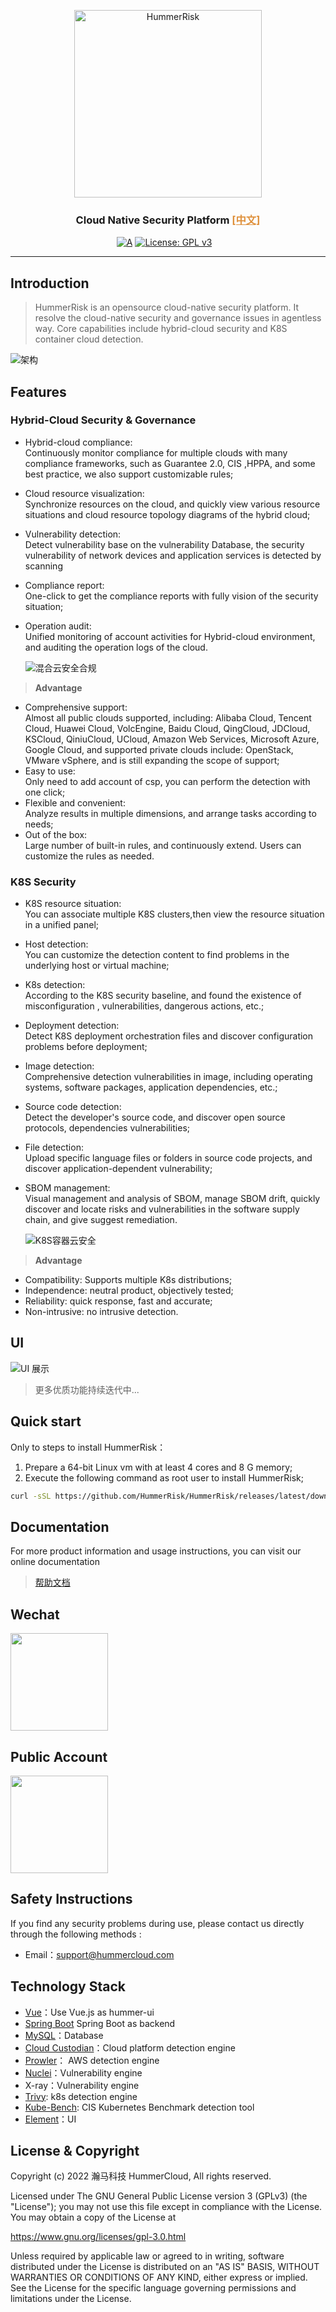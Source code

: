 <p align="center">
    <a href="https://docs.hummerrisk.com">
        <img src="./hummer-ui/src/assets/img/logo/logo-dark.png" alt="HummerRisk" width="300"/>
    </a>
</p>
<h3 align="center">
    Cloud Native Security Platform 
    <a href="https://github.com/hummerrisk/hummerrisk/blob/master/README.md" style="color: #df913c;">[中文]</a>
</h3>

<p align="center">
    <a href="https://www.codacy.com/gh/hummerrisk/hummerrisk/dashboardutm_source=github.com&amp;utm_medium=referral&amp;utm_content=hummerrisk/hummerrisk&amp;utm_campaign=Badge_Grade"><img src="https://app.codacy.com/project/badge/Grade/3331d2c045ae4d0ba1fd8fdd623186e7" alt="A"/></a>
    <a href="https://www.gnu.org/licenses/old-licenses/gpl-3.0"><img src="https://img.shields.io/github/license/hummerrisk/hummerrisk?color=%231890FF&style=flat-square" alt="License: GPL v3"></a>
    <a href="https://github.com/hummerrisk/hummerrisk/releases/latest"><img src="https://img.shields.io/github/v/release/hummerrisk/hummerrisk" alt=""></a>
    <a href="https://github.com/hummerrisk/hummerrisk"><img src="https://img.shields.io/github/stars/hummerrisk/hummerrisk?color=%231890FF&style=flat-square" alt=""></a>
    <a href="https://github.com/hummerrisk/hummerrisk/releases"><img src="https://img.shields.io/github/downloads/hummerrisk/hummerrisk/total" alt=""></a>
</p>
<hr/>

## Introduction

> HummerRisk is an opensource cloud-native security platform. It resolve the  cloud-native security and governance issues in agentless way. Core capabilities include hybrid-cloud security and K8S container cloud detection.


![架构](./hummer-ui/src/assets/img/readme/architecturev-en.png)

## Features

### **Hybrid-Cloud Security & Governance**

* Hybrid-cloud compliance:  
   Continuously monitor compliance for multiple clouds with many compliance frameworks, such as Guarantee 2.0, CIS ,HPPA, and some best practice, we also support customizable rules;
* Cloud resource visualization:  
  Synchronize resources on the cloud, and quickly view various resource situations and cloud resource topology diagrams of the hybrid cloud;
* Vulnerability detection:   
  Detect vulnerability base on the vulnerability Database, the security vulnerability of network devices and application services is detected by scanning
* Compliance report:  
  One-click to get the compliance reports with fully vision of the security situation;
* Operation audit:  
  Unified monitoring of account activities for Hybrid-cloud environment, and auditing the operation logs of the cloud.
  

  ![混合云安全合规](./hummer-ui/src/assets/img/readme/multicloud-en.png)

>**Advantage**

* Comprehensive support:   
Almost all public clouds supported, including: Alibaba Cloud, Tencent Cloud, Huawei Cloud, VolcEngine, Baidu Cloud, QingCloud, JDCloud, KSCloud, QiniuCloud, UCloud, Amazon Web Services, Microsoft Azure, Google Cloud, and supported private clouds include: OpenStack, VMware vSphere, and is still expanding the scope of support;
* Easy to use:   
Only need to add account of csp, you can perform the detection with one click;
* Flexible and convenient:   
 Analyze results in multiple dimensions, and arrange tasks according to needs;
* Out of the box:   
Large number of built-in rules, and continuously extend. Users can customize the rules as needed.


### **K8S Security**

* K8S resource situation:  
   You can associate multiple K8S clusters,then view the resource situation in a unified panel;
* Host detection:  
   You can customize the detection content to find problems in the underlying host or virtual machine;
* K8s detection:     
   According to the K8S security baseline, and found the existence of misconfiguration , vulnerabilities, dangerous actions, etc.;
* Deployment detection:  
   Detect K8S deployment orchestration files and discover configuration problems before deployment;
* Image detection:  
   Comprehensive detection vulnerabilities in image, including operating systems, software packages, application dependencies, etc.;
* Source code detection:  
   Detect the developer's source code, and discover open source protocols, dependencies vulnerabilities;
* File detection:  
   Upload specific language files or folders in source code projects, and discover application-dependent vulnerability;
* SBOM management:  
   Visual management and analysis of SBOM, manage SBOM drift, quickly discover and locate risks and vulnerabilities in the software supply chain, and give suggest remediation.

  ![K8S容器云安全](./hummer-ui/src/assets/img/readme/k8s-en.png)


>**Advantage**

* Compatibility: Supports multiple K8s distributions;
* Independence: neutral product, objectively tested;
* Reliability: quick response, fast and accurate;
* Non-intrusive: no intrusive detection.

## UI

![UI 展示](./hummer-ui/src/assets/img/gif/hummerrisk.gif)

> 更多优质功能持续迭代中...

## Quick start

Only to steps to install HummerRisk：

1. Prepare a 64-bit Linux vm with at least 4 cores and 8 G memory;
2. Execute the following command as root user to install HummerRisk;

```sh
curl -sSL https://github.com/HummerRisk/HummerRisk/releases/latest/download/quick_start.sh | sh
```

## Documentation

For more product information and usage instructions, you can visit our online  documentation

> [帮助文档](https://docs.hummerrisk.com)


## Wechat

<img src="http://hummerrisk-1312321453.cos.ap-beijing.myqcloud.com/contact_me_qr.png" width="156" height="156" alt="">

## Public Account

<img src="http://hummerrisk-1312321453.cos.ap-beijing.myqcloud.com/qrcode_gongzhonghao.jpeg" width="156" height="156" alt="">

## Safety Instructions

If you find any security problems during use, please contact us directly through the following methods :

- Email：support@hummercloud.com

## Technology Stack

- [Vue](https://vuejs.org/)：Use Vue.js as hummer-ui
- [Spring Boot](https://www.tutorialspoint.com/spring_boot/spring_boot_introduction.htm) Spring Boot as backend
- [MySQL](https://www.mysql.com/)：Database
- [Cloud Custodian](https://cloudcustodian.io/)：Cloud platform detection engine
- [Prowler](https://prowler.pro/)： AWS detection engine
- [Nuclei](https://nuclei.projectdiscovery.io/)：Vulnerability engine
- X-ray：Vulnerability engine
- [Trivy](https://github.com/aquasecurity/trivy): k8s detection engine
- [Kube-Bench](https://github.com/aquasecurity/kube-bench): CIS Kubernetes Benchmark detection tool
- [Element](https://element.eleme.cn/#/)：UI

## License & Copyright

Copyright (c) 2022 瀚马科技 HummerCloud, All rights reserved.

Licensed under The GNU General Public License version 3 (GPLv3) (the "License"); you may not use this file except in compliance with the License. You may obtain a copy of the License at

https://www.gnu.org/licenses/gpl-3.0.html

Unless required by applicable law or agreed to in writing, software distributed under the License is distributed on an "AS IS" BASIS, WITHOUT WARRANTIES OR CONDITIONS OF ANY KIND, either express or implied. See the License for the specific language governing permissions and limitations under the License.
